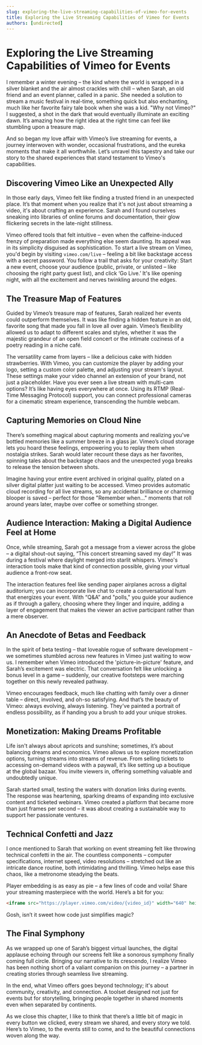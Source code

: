 ```yaml
---
slug: exploring-the-live-streaming-capabilities-of-vimeo-for-events
title: Exploring the Live Streaming Capabilities of Vimeo for Events
authors: [undirected]
---
```



# Exploring the Live Streaming Capabilities of Vimeo for Events

I remember a winter evening – the kind where the world is wrapped in a silver blanket and the air almost crackles with chill – when Sarah, an old friend and an event planner, called in a panic. She needed a solution to stream a music festival in real-time, something quick but also enchanting, much like her favorite fairy tale book when she was a kid. "Why not Vimeo?" I suggested, a shot in the dark that would eventually illuminate an exciting dawn. It’s amazing how the right idea at the right time can feel like stumbling upon a treasure map.

And so began my love affair with Vimeo’s live streaming for events, a journey interwoven with wonder, occasional frustrations, and the eureka moments that make it all worthwhile. Let’s unravel this tapestry and take our story to the shared experiences that stand testament to Vimeo's capabilities.

## Discovering Vimeo Like an Unexpected Ally

In those early days, Vimeo felt like finding a trusted friend in an unexpected place. It’s that moment when you realize that it's not just about streaming a video, it's about crafting an experience. Sarah and I found ourselves sneaking into libraries of online forums and documentation, their glow flickering secrets in the late-night stillness. 

Vimeo offered tools that felt intuitive – even when the caffeine-induced frenzy of preparation made everything else seem daunting. Its appeal was in its simplicity disguised as sophistication. To start a live stream on Vimeo, you'd begin by visiting `vimeo.com/live` – feeling a bit like backstage access with a secret password. You follow a trail that asks for your creativity: Start a new event, choose your audience (public, private, or unlisted – like choosing the right party guest list), and click ‘Go Live.’ It's like opening night, with all the excitement and nerves twinkling around the edges.

## The Treasure Map of Features

Guided by Vimeo’s treasure map of features, Sarah realized her events could outperform themselves. It was like finding a hidden feature in an old, favorite song that made you fall in love all over again. Vimeo’s flexibility allowed us to adapt to different scales and styles, whether it was the majestic grandeur of an open field concert or the intimate coziness of a poetry reading in a niche café.

The versatility came from layers – like a delicious cake with hidden strawberries. With Vimeo, you can customize the player by adding your logo, setting a custom color palette, and adjusting your stream's layout. These settings make your video channel an extension of your brand, not just a placeholder. Have you ever seen a live stream with multi-cam options? It’s like having eyes everywhere at once. Using its RTMP (Real-Time Messaging Protocol) support, you can connect professional cameras for a cinematic stream experience, transcending the humble webcam.

## Capturing Memories on Cloud Nine

There’s something magical about capturing moments and realizing you've bottled memories like a summer breeze in a glass jar. Vimeo’s cloud storage lets you hoard these feelings, empowering you to replay them when nostalgia strikes. Sarah would later recount these days as her favorites, spinning tales about the backstage chaos and the unexpected yoga breaks to release the tension between shots.

Imagine having your entire event archived in original quality, plated on a silver digital platter just waiting to be accessed. Vimeo provides automatic cloud recording for all live streams, so any accidental brilliance or charming blooper is saved – perfect for those "Remember when…" moments that roll around years later, maybe over coffee or something stronger.

## Audience Interaction: Making a Digital Audience Feel at Home

Once, while streaming, Sarah got a message from a viewer across the globe – a digital shout-out saying, “This concert streaming saved my day!” It was during a festival where daylight merged into starlit whispers. Vimeo's interaction tools make that kind of connection possible, giving your virtual audience a front-row seat.

The interaction features feel like sending paper airplanes across a digital auditorium; you can incorporate live chat to create a conversational hum that energizes your event. With “Q&A” and "polls," you guide your audience as if through a gallery, choosing where they linger and inquire, adding a layer of engagement that makes the viewer an active participant rather than a mere observer.

## An Anecdote of Betas and Feedback

In the spirit of beta testing – that loveable rogue of software development – we sometimes stumbled across new features in Vimeo just waiting to wow us. I remember when Vimeo introduced the 'picture-in-picture' feature, and Sarah’s excitement was electric. That conversation felt like unlocking a bonus level in a game – suddenly, our creative footsteps were marching together on this newly revealed pathway.

Vimeo encourages feedback, much like chatting with family over a dinner table – direct, involved, and oh-so satisfying. And that’s the beauty of Vimeo: always evolving, always listening. They’ve painted a portrait of endless possibility, as if handing you a brush to add your unique strokes.

## Monetization: Making Dreams Profitable

Life isn't always about apricots and sunshine; sometimes, it’s about balancing dreams and economics. Vimeo allows us to explore monetization options, turning streams into streams of revenue. From selling tickets to accessing on-demand videos with a paywall, it’s like setting up a boutique at the global bazaar. You invite viewers in, offering something valuable and undoubtedly unique.

Sarah started small, testing the waters with donation links during events. The response was heartening, sparking dreams of expanding into exclusive content and ticketed webinars. Vimeo created a platform that became more than just frames per second – it was about creating a sustainable way to support her passionate ventures. 

## Technical Confetti and Jazz

I once mentioned to Sarah that working on event streaming felt like throwing technical confetti in the air. The countless components – computer specifications, internet speed, video resolutions – stretched out like an intricate dance routine, both intimidating and thrilling. Vimeo helps ease this chaos, like a metronome steadying the beats.

Player embedding is as easy as pie – a few lines of code and voila! Share your streaming masterpiece with the world. Here’s a bit for you: 

```html
<iframe src="https://player.vimeo.com/video/{video_id}" width="640" height="360" frameborder="0" allow="autoplay; fullscreen" allowfullscreen></iframe>
```

Gosh, isn’t it sweet how code just simplifies magic?

## The Final Symphony

As we wrapped up one of Sarah’s biggest virtual launches, the digital applause echoing through our screens felt like a sonorous symphony finally coming full circle. Bringing our narrative to its crescendo, I realize Vimeo has been nothing short of a valiant companion on this journey – a partner in creating stories through seamless live streaming.

In the end, what Vimeo offers goes beyond technology; it's about community, creativity, and connection. A toolset designed not just for events but for storytelling, bringing people together in shared moments even when separated by continents.

As we close this chapter, I like to think that there’s a little bit of magic in every button we clicked, every stream we shared, and every story we told. Here’s to Vimeo, to the events still to come, and to the beautiful connections woven along the way.